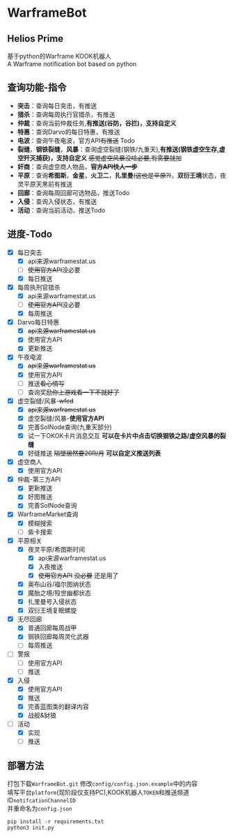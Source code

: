 # WarframeBot
## Helios Prime  
基于python的Warframe KOOK机器人  
A Warframe notification bot based on python   


## 查询功能-指令 
- **突击**：查询每日突击，有推送
- **猎杀**：查询每周执行官猎杀，有推送  
- **仲裁**：查询当前仲裁任务,**有推送(谷防，谷拦)，支持自定义**
- **特惠**：查询Darvo的每日特惠，有推送
- **电波**：查询午夜电波，官方API~~有推送~~ Todo
- **裂缝**，**钢铁裂缝**，**风暴**：查询虚空裂缝(钢铁/九重天),**有推送(钢铁虚空生存,虚空歼灭捕获)，支持自定义** ~~感觉虚空风暴没啥必要,有需要就加~~  
- **奸商**：查询虚空商人物品，~~**官方API快人一步**~~
- **平原**：查询**希图斯**，**金星**，**火卫二**，**扎里曼**~~(这也是平原?)~~，**双衍王境**状态，夜灵平原天黑前有推送
- **回廊**：查询每周回廊可选物品，推送Todo
- **入侵**：查询入侵状态，有推送
- **活动**：查询当前活动，推送Todo



## 进度-Todo
- [x] 每日突击 
    - [x] api来源warframestat.us
    - [ ] ~~使用官方API~~没必要
    - [x] 每日推送
- [x] 每周执刑官猎杀 
    - [x] api来源warframestat.us
    - [ ] ~~使用官方API~~没必要
    - [x] 每周推送  
- [x] Darvo每日特惠   
    - [x] ~~api来源warframestat.us~~
    - [x] 使用官方API 
    - [x] 更新推送
- [x] 午夜电波  
    - [x] ~~api来源warframestat.us~~
    - [x] 使用官方API
    - [ ] 推送~~看心情写~~
    - [ ] 查询奖励~~你上游戏看一下不就好了~~
- [x] 虚空裂缝/风暴-~~wfcd~~ 
    - [x] ~~api来源warframestat.us~~
    - [x] 虚空裂缝/风暴-**使用官方API**
    - [x] 完善SolNode查询(九重天部分)
    - [x] 试一下OKOK卡片消息交互 **可以在卡片中点击切换钢铁之路/虚空风暴的裂缝**
    - [x] 好缝推送 ~~隔壁居然要20R/月~~ **可以自定义推送列表**
- [x] 虚空商人
    - [x] 使用官方API  
- [x] 仲裁-第三方API  
    - [x] 更新推送
    - [x] 好图推送
    - [x] 完善SolNode查询
- [x] WarframeMarket查询 
    - [x] 模糊搜索
    - [ ] 紫卡搜索
- [x] 平原相关
    - [x] 夜灵平原/希图斯时间
        - [x] api来源warframestat.us
        - [x] 入夜推送
        - [x] ~~使用官方API~~ ~~没必要~~ 还是用了  
    - [x] 奥布山谷/福尔图纳状态
    - [x] 魔胎之境/殁世幽都状态
    - [x] 扎里曼号入侵状态
    - [x] 双衍王境复眠螺旋
- [x] 无尽回廊
    - [x] 普通回廊每周战甲
    - [x] 钢铁回廊每周灵化武器
    - [ ] 每周推送
- [ ] 警报
    - [ ] 使用官方API
    - [ ] 推送
- [x] 入侵
    - [x] 使用官方API
    - [x] 推送
    - [x] 完善蓝图类的翻译内容
    - [x] 战舰&豺狼
- [ ] 活动
    - [x] 实现
    - [ ] 推送
 
## 部署方法  
打包下载``WarframeBot.git``
修改``config/config.json.example``中的内容  
填写平台``platform``(现阶段仅支持PC),KOOK机器人``TOKEN``和推送频道ID``notifcationChannelID``   
并重命名为``config.json``
    
```
pip install -r requirements.txt  
python3 init.py
```